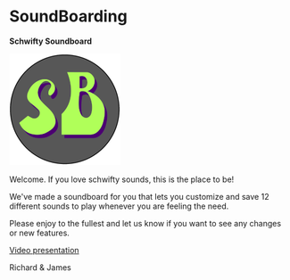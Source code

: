 # SoundBoarding
**Schwifty Soundboard**

![icon](app/src/main/res/drawable/icon.png)

Welcome.
If you love schwifty sounds, this is the place to be!

We've made a soundboard for you that lets you customize and save 12 different sounds to play whenever you are feeling the need.

Please enjoy to the fullest and let us know if you want to see any changes or new features.

[Video presentation](https://www.youtube.com/watch?v=75eax_8SYyI)

Richard & James
